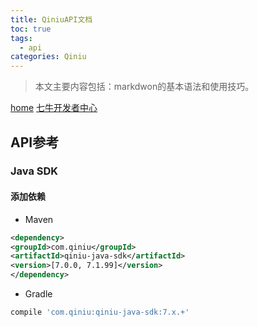 ```yaml
---
title: QiniuAPI文档
toc: true
tags:
  - api
categories: Qiniu
---
```


> 本文主要内容包括：markdwon的基本语法和使用技巧。  

<!--more-->

[home](http://www.qiniu.com/)
[七牛开发者中心](http://developer.qiniu.com/)

## API参考

### Java SDK

#### 添加依赖
- Maven
``` xml
<dependency>
<groupId>com.qiniu</groupId>
<artifactId>qiniu-java-sdk</artifactId>
<version>[7.0.0, 7.1.99]</version>
</dependency>
```
- Gradle
``` groovy
compile 'com.qiniu:qiniu-java-sdk:7.x.+'
```
